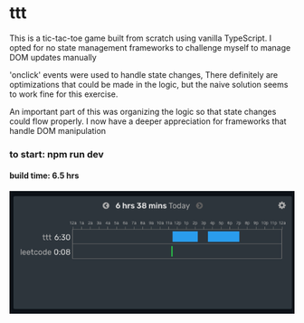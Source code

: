 # ttt

This is a tic-tac-toe game built from scratch using vanilla TypeScript.
I opted for no state management frameworks to challenge myself to manage DOM updates manually


'onclick' events were used to handle state changes,
There definitely are optimizations that could be made in the logic,
but the naive solution seems to work fine for this exercise.

An important part of this was organizing the logic so that state changes could flow properly.
I now have a deeper appreciation for frameworks that handle DOM manipulation

### to start: npm run dev


#### build time: 6.5 hrs
![alt text](public/total_time.png)
